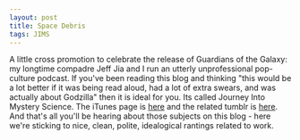 ```yaml
---
layout: post
title: Space Debris
tags: JIMS
---
```


A little cross promotion to celebrate the release of Guardians of the Galaxy: my longtime compadre Jeff Jia and I run an utterly unprofessional pop-culture podcast. If you've been reading this blog and thinking "this would be a lot better if it was being read aloud, had a lot of extra swears, and was actually about Godzilla" then it is ideal for you. Its called Journey Into Mystery Science. The iTunes page is [here](https://itunes.apple.com/us/podcast/journey-into-mystery-science/id795894884?mt=2) and the related tumblr is [here](http://jmspod.tumblr.com/). And that's all you'll be hearing about those subjects on this blog - here we're sticking to nice, clean, polite, idealogical rantings related to work.
